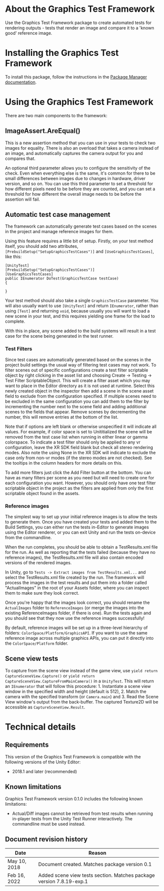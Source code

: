# About the Graphics Test Framework

Use the Graphics Test Framework package to create automated tests for rendering outputs - tests that render an image and compare it to a 'known good' reference image.

# Installing the Graphics Test Framework

To install this package, follow the instructions in the [Package Manager documentation](https://docs.unity3d.com/Packages/com.unity.package-manager-ui@latest/index.html). 

<a name="UsingPackageName"></a>
# Using the Graphics Test Framework

There are two main components to the framework:

## ImageAssert.AreEqual()

This is a new assertion method that you can use in your tests to check two images for equality. There is also an overload that takes a camera instead of an image, and automatically captures the camera output for you and compares that.

An optional third parameter allows you to configure the sensitivity of the check. Even when everything else is the same, it's common for there to be small differences between images due to changes in hardware, driver version, and so on. You can use this third parameter to set a threshold for how different pixels need to be before they are counted, and you can set a threshold for how different the overall image needs to be before the assertion will fail.

## Automatic test case management

The framework can automatically generate test cases based on the scenes in the project and manage reference images for them.

Using this feature requires a little bit of setup. Firstly, on your test method itself, you should add two attributes, `[PrebuildSetup("SetupGraphicsTestCases")]` and `[UseGraphicsTestCases]`, like this:

```
[UnityTest]
[PrebuildSetup("SetupGraphicsTestCases")]
[UseGraphicsTestCases]
public IEnumerator DoTest(GraphicsTestCase testCase)
{
   
}
```

Your test method should also take a single `GraphicsTestCase` parameter. You will also usually want to use `[UnityTest]` and return `IEnumerator`, rather than using `[Test]` and returning `void`, because usually you will want to load a new scene in your test, and this requires yielding one frame for the load to complete.

With this in place, any scene added to the build systems will result in a test case for the scene being generated in the test runner.

### Test Filters
Since test cases are automatically generated based on the scenes in the project build settings the usual way of filtering test cases may not work.  To filter scenes out of specific configurations create a test filter scriptable object by right clicking in the asset list and choosing Create -> Testing -> Test Filter ScriptableObject.  This will create a filter asset which you may want to place in the Editor directory as it is not used at runtime.  Select this newly created object in the inspector then add a scene in the scene asset field to exclude from the configuration specified.  If multiple scenes need to be excluded in the same configuration you can add them to the filter by incrementing the number next to the scene field and adding additional scenes to the fields that appear.  Remove scenes by decrementing the number, this will remove entries at the bottom of the list.

Note that if options are left blank or otherwise unspecified it will indicate all values.  For example, if color space is set to Unititialized the scene will be removed from the test case list when running in either linear or gamma colorspace.  To indicate a test filter should only be applied to any vr configuration, leave the XR SDK field blank but check all stereo rendering modes.  Also note the using None in the XR SDK will indicate to exclude the case only from non-vr modes (if the stereo modes are not checked).  See the tooltips in the column headers for more details on this.

To add more filters just click the Add Filter button at the bottom.  You can have as many filters per scene as you need but will need to create one for each configuration you want.  However, you should only have one test filter scriptable object in the project as the filters are applied from only the first scriptable object found in the assets.

### Reference images

The simplest way to set up your initial reference images is to allow the tests to generate them. Once you have created your tests and added them to the Build Settings, you can either run the tests in-Editor to generate images using the Editor renderer, or you can exit Unity and run the tests on-device from the commandline.

When the run completes, you should be able to obtain a TestResults.xml file for the run. As well as reporting that the tests failed (because they have no reference images), the TestResults.xml file will also contain encoded versions of the rendered images.

In Unity, go to `Tests -> Extract images from TestResults.xml...` and select the TestResults.xml file created by the run. The framework will process the images in the test results and put them into a folder called "ActualImages" in the root of your Assets folder, where you can inspect them to make sure they look correct.

Once you're happy that the images look correct, you should rename the `ActualImages` folder to `ReferenceImages` (or merge the images into the existing ReferenceImages folder, if there is one). Run the tests again and you should see that they now use the reference images successfully!

By default, reference images will be set up in a three-level hierarchy of folders: `ColorSpace/Platform/GraphicsAPI`. If you want to use the same reference image across multiple graphics APIs, you can put it directly into the `ColorSpace/Platform` folder.

## Scene view tests

To capture from the scene view instead of the game view, use `yield return CaptureSceneView.Capture()` or `yield return CaptureSceneView.CaptureFromMainCamera()` in a `UnityTest`. This will return an `IEnumerator` that will follow this procedure: 1. Instantiate a scene view window in the specified width and height (default is 512), 2. Match the camera with the specified transform (or `Camera.main`) and 3. Read the Scene View window's output from the back-buffer. The captured Texture2D will be accessible as `CaptureSceneView.Result`.

# Technical details
## Requirements

This version of the Graphics Test Framework is compatible with the following versions of the Unity Editor:

* 2018.1 and later (recommended)

## Known limitations

Graphics Test Framework version 0.1.0 includes the following known limitations:

* Actual/Diff images cannot be retrieved from test results when running in-player tests from the Unity Test Runner interactively. The commandline must be used instead.

## Document revision history
|Date|Reason|
|---|---|
|May 10, 2018|Document created. Matches package version 0.1|
|Feb 16, 2022|Added scene view tests section. Matches package version 7.8.19-exp.1|
